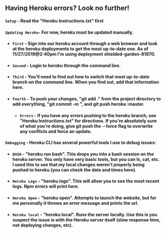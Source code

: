 ## Having Heroku errors? Look no further!
#### `Setup` - Read the "Heroku Instructions.txt" first
#### `Updating Heroku`- For now, heroku must be updated manually.
  - #### `First` - Sign into our heroku account through a web browser and look at the heroku deployments to get the most up-to-date one. As of 11/27/2019@2:40pm I'm using deployment shielded-garden-81870.
  - #### `Second` - Login to heroku through the command line.
  - #### `Third` - You'll need to find out how to switch that most up-to-date branch on the command line. When you find out, add that information here.
  - #### `Fourth` - To push your changes, "git add ." from the project directory to add everything, "git commit -m <your message here>", and git push heroku <your branch>:master.
    - #### `Errors` - If you have any errors pushing to the heroku branch, see "Heroku Instructions.txt" for directions. If you're absolutely sure of what you're doing, give git push the --force flag to overwrite any conflicts and force an update.
#### `Debugging` - Heroku CLI has several powerful tools I use to debug issues:
  - #### `BASH` - "heroku run bash". This drops you into a bash session on the heroku server. You only have very basic tools, but you can ls, cat, etc. I used this to see that my local changes weren't properly being pushed to heroku (you can check the date and times here).
  - #### `Heroku Logs` - "heroku logs". This will allow you to see the most recent logs. Npm errors will print here.
  - #### `Heroku Open` - "heroku open". Attempts to launch the website, but for me personally it throws an error message and prints the url.
  - #### `Heroku local` - "heroku local". Runs the server locally. Use this is you suspect the issue is with the Heroku server itself (slow response time, not deploying changes, etc).
